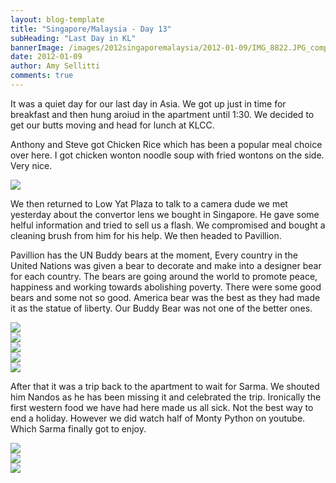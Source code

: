 ```yaml
---
layout: blog-template
title: "Singapore/Malaysia - Day 13"
subHeading: "Last Day in KL"
bannerImage: /images/2012singaporemalaysia/2012-01-09/IMG_8822.JPG_compressed.JPEG
date: 2012-01-09
author: Amy Sellitti
comments: true
---
```


It was a quiet day for our last day in Asia. We got up just in time for breakfast and then hung aroiud in the apartment until 1:30. We decided to get our butts moving and head for lunch at KLCC.

Anthony and Steve got Chicken Rice which has been a popular meal choice over here. I got chicken wonton noodle soup with fried wontons on the side. Very nice. 

<div class="center-image"><img src="/images/2012singaporemalaysia/2012-01-09/IMG_8756.JPG_compressed.JPEG" /></div>

We then returned to Low Yat Plaza to talk to a camera dude we met yesterday about the convertor lens we bought in Singapore. He gave some helful information and tried to sell us a flash. We compromised and bought a cleaning brush from him for his help. We then headed to Pavillion.

Pavillion has the UN Buddy bears at the moment, Every country in the United Nations was given a bear to decorate and make into a designer bear for each country. The bears are going around the world to promote peace, happiness and working towards abolishing poverty. There were some good bears and some not so good. America bear was the best as they had made it as the statue of liberty. Our Buddy Bear was not one of the better ones.

<div class="center-image"><img src="/images/2012singaporemalaysia/2012-01-09/IMG_8783.JPG_compressed.JPEG" /></div>
<div class="center-image"><img src="/images/2012singaporemalaysia/2012-01-09/IMG_8792.JPG_compressed.JPEG" /></div>
<div class="center-image"><img src="/images/2012singaporemalaysia/2012-01-09/IMG_8801.JPG_compressed.JPEG" /></div>
<div class="center-image"><img src="/images/2012singaporemalaysia/2012-01-09/IMG_8812.JPG_compressed.JPEG" /></div>
<div class="center-image"><img src="/images/2012singaporemalaysia/2012-01-09/IMG_8814.JPG_compressed.JPEG" /></div>

After that it was a trip back to the apartment to wait for Sarma. We shouted him Nandos as he has been missing it and celebrated the trip. Ironically the first western food we have had here made us all sick. Not the best way to end a holiday. However we did watch half of Monty Python on youtube. Which Sarma finally got to enjoy.

<div class="center-image"><img src="/images/2012singaporemalaysia/2012-01-09/IMG_8839.JPG_compressed.JPEG" /></div>
<div class="center-image"><img src="/images/2012singaporemalaysia/2012-01-09/IMG_9744.JPG_compressed.JPEG" /></div>
<div class="center-image"><img src="/images/2012singaporemalaysia/2012-01-09/IMG_8842.JPG_compressed.JPEG" /></div>